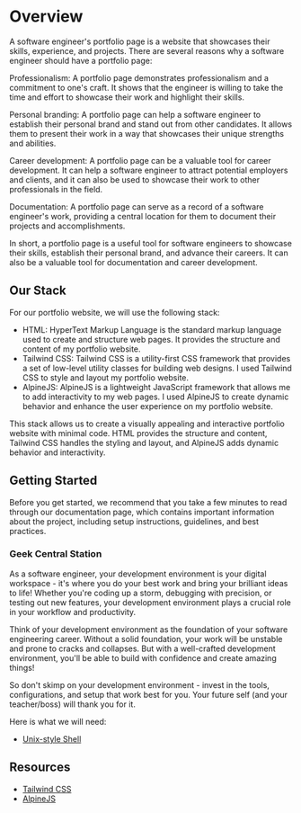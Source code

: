 # Overview

A software engineer's portfolio page is a website that showcases their skills, experience, and projects. There are several reasons why a software engineer should have a portfolio page:

Professionalism: A portfolio page demonstrates professionalism and a commitment to one's craft. It shows that the engineer is willing to take the time and effort to showcase their work and highlight their skills.

Personal branding: A portfolio page can help a software engineer to establish their personal brand and stand out from other candidates. It allows them to present their work in a way that showcases their unique strengths and abilities.

Career development: A portfolio page can be a valuable tool for career development. It can help a software engineer to attract potential employers and clients, and it can also be used to showcase their work to other professionals in the field.

Documentation: A portfolio page can serve as a record of a software engineer's work, providing a central location for them to document their projects and accomplishments.

In short, a portfolio page is a useful tool for software engineers to showcase their skills, establish their personal brand, and advance their careers. It can also be a valuable tool for documentation and career development.

## Our Stack

For our portfolio website, we will use the following stack:

-   HTML: HyperText Markup Language is the standard markup language used to create and structure web pages. It provides the structure and content of my portfolio website.
-   Tailwind CSS: Tailwind CSS is a utility-first CSS framework that provides a set of low-level utility classes for building web designs. I used Tailwind CSS to style and layout my portfolio website.
-   AlpineJS: AlpineJS is a lightweight JavaScript framework that allows me to add interactivity to my web pages. I used AlpineJS to create dynamic behavior and enhance the user experience on my portfolio website.

This stack allows us to create a visually appealing and interactive portfolio website with minimal code. HTML provides the structure and content, Tailwind CSS handles the styling and layout, and AlpineJS adds dynamic behavior and interactivity.

## Getting Started

Before you get started, we recommend that you take a few minutes to read through our documentation page, which contains important information about the project, including setup instructions, guidelines, and best practices.

### Geek Central Station

As a software engineer, your development environment is your digital workspace - it's where you do your best work and bring your brilliant ideas to life! Whether you're coding up a storm, debugging with precision, or testing out new features, your development environment plays a crucial role in your workflow and productivity.

Think of your development environment as the foundation of your software engineering career. Without a solid foundation, your work will be unstable and prone to cracks and collapses. But with a well-crafted development environment, you'll be able to build with confidence and create amazing things!

So don't skimp on your development environment - invest in the tools, configurations, and setup that work best for you. Your future self (and your teacher/boss) will thank you for it.

Here is what we will need:

-   [Unix-style Shell](docs/shell.md)

## Resources

-   [Tailwind CSS](https://tailwindcss.com/docs)
-   [AlpineJS](https://alpinejs.dev/)
